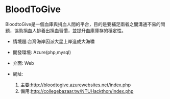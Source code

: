 # BloodToGive
BloodtoGive是一個血庫與捐血人間的平台，目的是要補足兩者之間溝通不易的問題，協助捐血人排養出捐血習慣，並提升血庫庫存的穩定性。

* 情境題:台灣海岸因派大星上岸造成大海嘯
* 開發環境: Azure(php,mysql)
* 介面: Web


* 網址:
	1. 主要:http://bloodtogive.azurewebsites.net/index.php
	2. 備用:http://collegebazaar.tw/NTUHackthon/index.php
